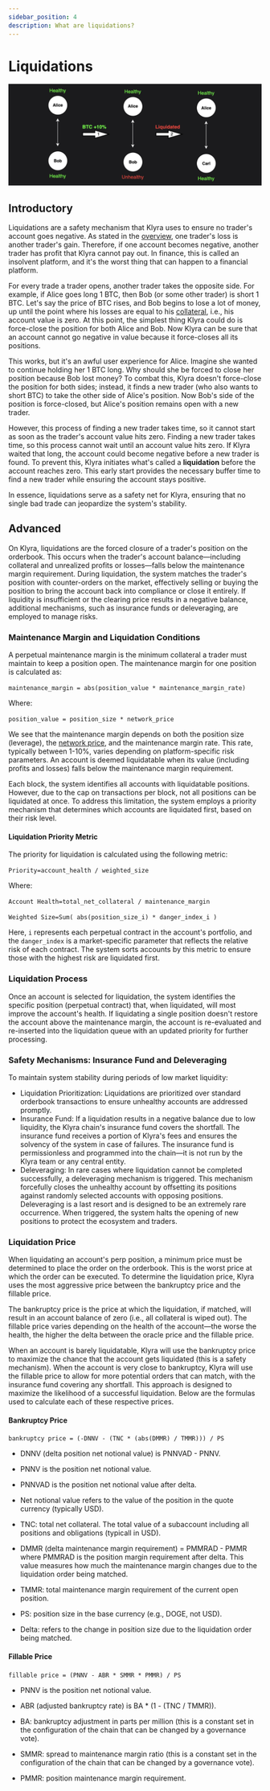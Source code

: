 ```yaml
---
sidebar_position: 4
description: What are liquidations?
---
```


# Liquidations

![Liquidation diagram](../../static/img/liquidation-diagram.png)

## Introductory
Liquidations are a safety mechanism that Klyra uses to ensure no trader's account goes negative. As stated in the [overview](../overview.md), one trader's loss is another trader's gain. Therefore, if one account becomes negative, another trader has profit that Klyra cannot pay out. In finance, this is called an insolvent platform, and it's the worst thing that can happen to a financial platform.

For every trade a trader opens, another trader takes the opposite side. For example, if Alice goes long 1 BTC, then Bob (or some other trader) is short 1 BTC. Let's say the price of BTC rises, and Bob begins to lose a lot of money, up until the point where his losses are equal to his [collateral](./collateral-pools.md), i.e., his account value is zero. At this point, the simplest thing Klyra could do is force-close the position for both Alice and Bob. Now Klyra can be sure that an account cannot go negative in value because it force-closes all its positions.

This works, but it's an awful user experience for Alice. Imagine she wanted to continue holding her 1 BTC long. Why should she be forced to close her position because Bob lost money? To combat this, Klyra doesn't force-close the position for both sides; instead, it finds a new trader (who also wants to short BTC) to take the other side of Alice's position. Now Bob's side of the position is force-closed, but Alice's position remains open with a new trader.

However, this process of finding a new trader takes time, so it cannot start as soon as the trader's account value hits zero. Finding a new trader takes time, so this process cannot wait until an account value hits zero. If Klyra waited that long, the account could become negative before a new trader is found. To prevent this, Klyra initiates what's called a **liquidation** before the account reaches zero. This early start provides the necessary buffer time to find a new trader while ensuring the account stays positive.

In essence, liquidations serve as a safety net for Klyra, ensuring that no single bad trade can jeopardize the system's stability.

## Advanced
On Klyra, liquidations are the forced closure of a trader's position on the orderbook. This occurs when the trader's account balance—including collateral and unrealized profits or losses—falls below the maintenance margin requirement. During liquidation, the system matches the trader's position with counter-orders on the market, effectively selling or buying the position to bring the account back into compliance or close it entirely. If liquidity is insufficient or the clearing price results in a negative balance, additional mechanisms, such as insurance funds or deleveraging, are employed to manage risks.

### Maintenance Margin and Liquidation Conditions
A perpetual maintenance margin is the minimum collateral a trader must maintain to keep a position open. The maintenance margin for one position is calculated as:

`maintenance_margin = abs(position_value * maintenance_margin_rate)`

Where:

`position_value = position_size * network_price`

We see that the maintenance margin depends on both the position size (leverage), the [network price](./oracle.md), and the maintenance margin rate. This rate, typically between 1-10%, varies depending on platform-specific risk parameters. An account is deemed liquidatable when its value (including profits and losses) falls below the maintenance margin requirement.

Each block, the system identifies all accounts with liquidatable positions. However, due to the cap on transactions per block, not all positions can be liquidated at once. To address this limitation, the system employs a priority mechanism that determines which accounts are liquidated first, based on their risk level.

#### Liquidation Priority Metric
The priority for liquidation is calculated using the following metric:

`Priority=account_health / weighted_size`

Where:

`Account Health=total_net_collateral / maintenance_margin`

`Weighted Size=Sum( abs(position_size_i) * danger_index_i )`

Here, `i` represents each perpetual contract in the account's portfolio, and the `danger_index` is a market-specific parameter that reflects the relative risk of each contract. The system sorts accounts by this metric to ensure those with the highest risk are liquidated first.

### Liquidation Process
Once an account is selected for liquidation, the system identifies the specific position (perpetual contract) that, when liquidated, will most improve the account's health. If liquidating a single position doesn't restore the account above the maintenance margin, the account is re-evaluated and re-inserted into the liquidation queue with an updated priority for further processing.

### Safety Mechanisms: Insurance Fund and Deleveraging
To maintain system stability during periods of low market liquidity:
- Liquidation Prioritization: Liquidations are prioritized over standard orderbook transactions to ensure unhealthy accounts are addressed promptly.
- Insurance Fund: If a liquidation results in a negative balance due to low liquidity, the Klyra chain's insurance fund covers the shortfall. The insurance fund receives a portion of Klyra's fees and ensures the solvency of the system in case of failures. The insurance fund is permissionless and programmed into the chain—it is not run by the Klyra team or any central entity.
- Deleveraging: In rare cases where liquidation cannot be completed successfully, a deleveraging mechanism is triggered. This mechanism forcefully closes the unhealthy account by offsetting its positions against randomly selected accounts with opposing positions. Deleveraging is a last resort and is designed to be an extremely rare occurrence. When triggered, the system halts the opening of new positions to protect the ecosystem and traders.

### Liquidation Price
When liquidating an account's perp position, a minimum price must be determined to place the order on the orderbook. This is the worst price at which the order can be executed. To determine the liquidation price, Klyra uses the most aggressive price between the bankruptcy price and the fillable price. 

The bankruptcy price is the price at which the liquidation, if matched, will result in an account balance of zero (i.e., all collateral is wiped out). The fillable price varies depending on the health of the account—the worse the health, the higher the delta between the oracle price and the fillable price. 

When an account is barely liquidatable, Klyra will use the bankruptcy price to maximize the chance that the account gets liquidated (this is a safety mechanism). When the account is very close to bankruptcy, Klyra will use the fillable price to allow for more potential orders that can match, with the insurance fund covering any shortfall. This approach is designed to maximize the likelihood of a successful liquidation. Below are the formulas used to calculate each of these respective prices.

#### Bankruptcy Price
`bankruptcy price = (-DNNV - (TNC * (abs(DMMR) / TMMR))) / PS`

- DNNV (delta position net notional value) is PNNVAD - PNNV.

- PNNV is the position net notional value.

- PNNVAD is the position net notional value after delta. 

- Net notional value refers to the value of the position in the quote currency (typically USD). 

- TNC: total net collateral. The total value of a subaccount including all positions and obligations (typicall in USD).

- DMMR (delta maintenance margin requirement) =  PMMRAD - PMMR 
where PMMRAD is the position margin requirement after delta. This value measures how much the maintenance margin changes due to the liquidation order being matched.

- TMMR: total maintenance margin requirement of the current open position. 

- PS: position size in the base currency (e.g., DOGE, not USD).

- Delta: refers to the change in position size due to the liquidation order being matched.

#### Fillable Price
`fillable price = (PNNV - ABR * SMMR * PMMR) / PS`

- PNNV is the position net notional value.

- ABR (adjusted bankruptcy rate) is BA * (1 - (TNC / TMMR)).

- BA: bankruptcy adjustment in parts per million (this is a constant set in the configuration of the chain that can be changed by a governance vote).

- SMMR: spread to maintenance margin ratio (this is a constant set in the configuration of the chain that can be changed by a governance vote).

- PMMR: position maintenance margin requirement.
